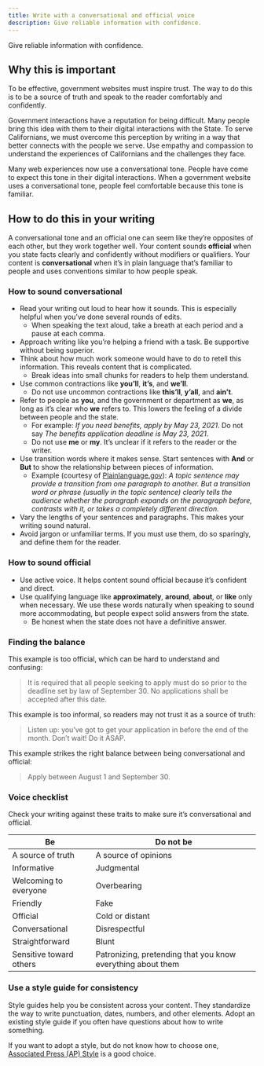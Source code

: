 ```yaml
---
title: Write with a conversational and official voice
description: Give reliable information with confidence.
---
```


<p class="text-lead">Give reliable information with confidence.</p>

## Why this is important

To be effective, government websites must inspire trust. The way to do this is to be a source of truth and speak to the reader comfortably and confidently.

Government interactions have a reputation for being difficult. Many people bring this idea with them to their digital interactions with the State. To serve Californians, we must overcome this perception by writing in a way that better connects with the people we serve. Use empathy and compassion to understand the experiences of Californians and the challenges they face.

Many web experiences now use a conversational tone. People have come to expect this tone in their digital interactions. When a government website uses a conversational tone, people feel comfortable because this tone is familiar.

## How to do this in your writing

A conversational tone and an official one can seem like they’re opposites of each other, but they work together well. Your content sounds **official** when you state facts clearly and confidently without modifiers or qualifiers. Your content is **conversational** when it’s in plain language that’s familiar to people and uses conventions similar to how people speak.

### How to sound conversational

* Read your writing out loud to hear how it sounds. This is especially helpful when you’ve done several rounds of edits.
  * When speaking the text aloud, take a breath at each period and a pause at each comma.
* Approach writing like you’re helping a friend with a task. Be supportive without being superior.
* Think about how much work someone would have to do to retell this information. This reveals content that is complicated.
  * Break ideas into small chunks for readers to help them understand.
* Use common contractions like **you’ll**, **it’s**, and **we’ll**.
  * Do not use uncommon contractions like **this’ll**, **y’all**, and **ain’t**.
* Refer to people as **you**, and the government or department as **we**, as long as it’s clear who **we** refers to. This lowers the feeling of a divide between people and the state.
  * For example: _If you need benefits, apply by May 23, 2021_. Do not say _The benefits application deadline is May 23, 2021_.
  * Do not use **me** or **my**. It’s unclear if it refers to the reader or the writer.
* Use transition words where it makes sense. Start sentences with **And** or **But** to show the relationship between pieces of information.
  * Example (courtesy of [Plainlanguage.gov](https://www.plainlanguage.gov/guidelines/organize/use-transition-words/)): _A topic sentence may provide a transition from one paragraph to another. But a transition word or phrase (usually in the topic sentence) clearly tells the audience whether the paragraph expands on the paragraph before, contrasts with it, or takes a completely different direction._
* Vary the lengths of your sentences and paragraphs. This makes your writing sound natural.
* Avoid jargon or unfamiliar terms. If you must use them, do so sparingly, and define them for the reader.

### How to sound official

* Use active voice. It helps content sound official because it’s confident and direct.
* Use qualifying language like **approximately**, **around**, **about**, or **like** only when necessary. We use these words naturally when speaking to sound more accommodating, but people expect solid answers from the state.
  * Be honest when the state does not have a definitive answer.

### Finding the balance

This example is too official, which can be hard to understand and confusing:

> It is required that all people seeking to apply must do so prior to the deadline set by law of September 30. No applications shall be accepted after this date.

This example is too informal, so readers may not trust it as a source of truth:

> Listen up: you’ve got to get your application in before the end of the month. Don’t wait! Do it ASAP.

This example strikes the right balance between being conversational and official:

> Apply between August 1 and September 30.

### Voice checklist

Check your writing against these traits to make sure it’s conversational and official.

| **Be**                  | **Do not be**                                               |
| ----------------------- | ----------------------------------------------------------- | 
| A source of truth       | A source of opinions                                        |
| Informative             | Judgmental                                                  |
| Welcoming to everyone   | Overbearing                                                 |
| Friendly                | Fake                                                        |
| Official                | Cold or distant                                             |
| Conversational          | Disrespectful                                               |
| Straightforward         | Blunt                                                       |
| Sensitive toward others | Patronizing, pretending that you know everything about them |

### Use a style guide for consistency

Style guides help you be consistent across your content. They standardize the way to write punctuation, dates, numbers, and other elements. Adopt an existing style guide if you often have questions about how to write something.

If you want to adopt a style, but do not know how to choose one, [Associated Press (AP) Style](https://store.stylebooks.com/) is a good choice.
